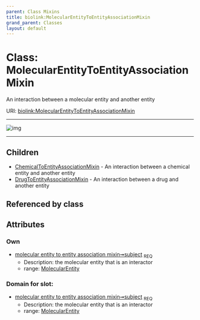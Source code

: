 ```yaml
---
parent: Class Mixins
title: biolink:MolecularEntityToEntityAssociationMixin
grand_parent: Classes
layout: default
---
```


# Class: MolecularEntityToEntityAssociationMixin


An interaction between a molecular entity and another entity

URI: [biolink:MolecularEntityToEntityAssociationMixin](https://w3id.org/biolink/vocab/MolecularEntityToEntityAssociationMixin)


---

![img](http://yuml.me/diagram/nofunky;dir:TB/class/[MolecularEntity]%3Csubject%201..1-%20[MolecularEntityToEntityAssociationMixin],[MolecularEntityToEntityAssociationMixin]%5E-[DrugToEntityAssociationMixin],[MolecularEntityToEntityAssociationMixin]%5E-[ChemicalToEntityAssociationMixin],[MolecularEntity],[DrugToEntityAssociationMixin],[ChemicalToEntityAssociationMixin])

---


## Children

 * [ChemicalToEntityAssociationMixin](ChemicalToEntityAssociationMixin.md) - An interaction between a chemical entity and another entity
 * [DrugToEntityAssociationMixin](DrugToEntityAssociationMixin.md) - An interaction between a drug and another entity

## Referenced by class


## Attributes


### Own

 * [molecular entity to entity association mixin➞subject](molecular_entity_to_entity_association_mixin_subject.md)  <sub>REQ</sub>
     * Description: the molecular entity that is an interactor
     * range: [MolecularEntity](MolecularEntity.md)

### Domain for slot:

 * [molecular entity to entity association mixin➞subject](molecular_entity_to_entity_association_mixin_subject.md)  <sub>REQ</sub>
     * Description: the molecular entity that is an interactor
     * range: [MolecularEntity](MolecularEntity.md)
